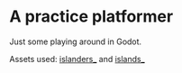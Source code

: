 # A practice platformer

Just some playing around in Godot.

Assets used: [islanders_](https://analogstudios.itch.io/islanders) and  [islands_](https://analogstudios.itch.io/islands)